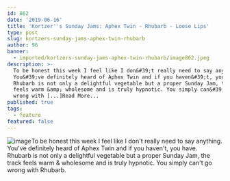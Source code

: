 ```yaml
---
id: 862
date: '2019-06-16'
title: 'Kortzer''s Sunday Jams: Aphex Twin - Rhubarb - Loose Lips'
type: post
slug: kortzers-sunday-jams-aphex-twin-rhubarb
author: 96
banner:
  - imported/kortzers-sunday-jams-aphex-twin-rhubarb/image862.jpeg
description: >-
  To be honest this week I feel like I don&#39;t really need to say anything.
  You&#39;ve definitely heard of Aphex Twin and if you haven&#39;t, you have.
  Rhubarb is not only a delightful vegetable but a proper Sunday Jam, the track
  feels warm &amp; wholesome and is truly hypnotic. You simply can&#39;t go
  wrong with [...]Read More...
published: true
tags:
  - feature
featured: false
---
```

![image](../imported/kortzers-sunday-jams-aphex-twin-rhubarb/image862.jpeg)To be honest this week I feel like I don't really need to say anything. You've definitely heard of Aphex Twin and if you haven't, you have. Rhubarb is not only a delightful vegetable but a proper Sunday Jam, the track feels warm & wholesome and is truly hypnotic. You simply can't go wrong with Rhubarb.